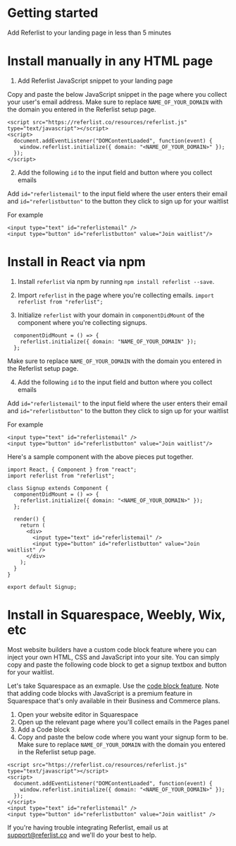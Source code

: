 # Getting started

Add Referlist to your landing page in less than 5 minutes

# Install manually in any HTML page

1. Add Referlist JavaScript snippet to your landing page

Copy and paste the below JavaScript snippet in the page where you collect your user's email address. Make sure to replace `NAME_OF_YOUR_DOMAIN` with the domain you entered in the Referlist setup page.

```
<script src="https://referlist.co/resources/referlist.js" type="text/javascript"></script>
<script>
  document.addEventListener("DOMContentLoaded", function(event) {
  	window.referlist.initialize({ domain: "<NAME_OF_YOUR_DOMAIN>" });
  });
</script>
```

2. Add the following `id` to the input field and button where you collect emails

Add `id="referlistemail"` to the input field where the user enters their email and `id="referlistbutton"` to the button they click to sign up for your waitlist

For example

```
<input type="text" id="referlistemail" />
<input type="button" id="referlistbutton" value="Join waitlist"/>
```

# Install in React via npm

1. Install `referlist` via npm by running `npm install referlist --save`.

2. Import `referlist` in the page where you're collecting emails.
   `import referlist from "referlist";`

3. Initialize `referlist` with your domain in `componentDidMount` of the component where you're collecting signups.

```
  componentDidMount = () => {
    referlist.initialize({ domain: "NAME_OF_YOUR_DOMAIN" });
  };
```

Make sure to replace `NAME_OF_YOUR_DOMAIN` with the domain you entered in the Referlist setup page.

4. Add the following `id` to the input field and button where you collect emails

Add `id="referlistemail"` to the input field where the user enters their email and `id="referlistbutton"` to the button they click to sign up for your waitlist

For example

```
<input type="text" id="referlistemail" />
<input type="button" id="referlistbutton" value="Join waitlist"/>
```

Here's a sample component with the above pieces put together.

```
import React, { Component } from "react";
import referlist from "referlist";

class Signup extends Component {
  componentDidMount = () => {
    referlist.initialize({ domain: "<NAME_OF_YOUR_DOMAIN>" });
  };

  render() {
    return (
      <div>
        <input type="text" id="referlistemail" />
        <input type="button" id="referlistbutton" value="Join waitlist" />
      </div>
    );
  }
}

export default Signup;
```

# Install in Squarespace, Weebly, Wix, etc

Most website builders have a custom code block feature where you can inject your own HTML, CSS and JavaScript into your site. You can simply copy and paste the following code block to get a signup textbox and button for your waitlist. 

Let's take Squarespace as an exmaple. Use the [code block feature](https://support.squarespace.com/hc/en-us/articles/206543167). Note that adding code blocks with JavaScript is a premium feature in Squarespace that's only available in their Business and Commerce plans.

1. Open your website editor in Squarespace
2. Open up the relevant page where you'll collect emails in the Pages panel
3. Add a Code block
4. Copy and paste the below code where you want your signup form to be. Make sure to replace `NAME_OF_YOUR_DOMAIN` with the domain you entered in the Referlist setup page.

```
<script src="https://referlist.co/resources/referlist.js" type="text/javascript"></script>
<script>
  document.addEventListener("DOMContentLoaded", function(event) {
  	window.referlist.initialize({ domain: "<NAME_OF_YOUR_DOMAIN>" });
  });
</script>
<input type="text" id="referlistemail" />
<input type="button" id="referlistbutton" value="Join waitlist" />
```

If you're having trouble integrating Referlist, email us at <support@referlist.co> and we'll do your best to help.